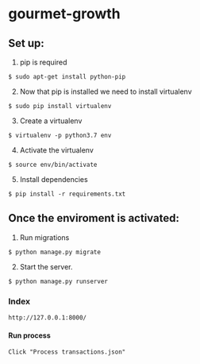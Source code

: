 # gourmet-growth

## Set up:

1. pip is required

```
$ sudo apt-get install python-pip
```

2. Now that pip is installed we need to install virtualenv

```
$ sudo pip install virtualenv
```

3. Create a virtualenv

```
$ virtualenv -p python3.7 env
```

4. Activate the virtualenv

```
$ source env/bin/activate
```

5. Install dependencies

```
$ pip install -r requirements.txt
```


## Once the enviroment is activated:

1. Run migrations

```
$ python manage.py migrate
```
      
 2. Start the server.

```
$ python manage.py runserver
```
      
### Index

```
http://127.0.0.1:8000/
```


#### Run process

```
Click "Process transactions.json"
```
